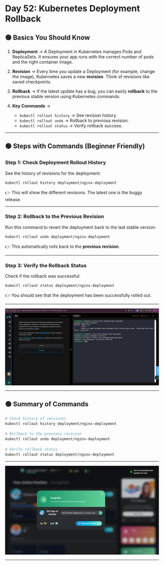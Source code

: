 # Day 52: Kubernetes Deployment Rollback  

## 🟢 Basics You Should Know  

1. **Deployment** → A Deployment in Kubernetes manages Pods and ReplicaSets. It ensures your app runs with the correct number of pods and the right container image.  

2. **Revision** → Every time you update a Deployment (for example, change the image), Kubernetes saves a new **revision**. Think of revisions like saved checkpoints.  

3. **Rollback** → If the latest update has a bug, you can easily **rollback** to the previous stable version using Kubernetes commands.  

4. **Key Commands** →  
   - `kubectl rollout history` → See revision history.  
   - `kubectl rollout undo` → Rollback to previous revision.  
   - `kubectl rollout status` → Verify rollback success.  

---

## 🟢 Steps with Commands (Beginner Friendly)  

### Step 1: Check Deployment Rollout History  

See the history of revisions for the deployment:  

```bash
kubectl rollout history deployment/nginx-deployment
```

👉 This will show the different revisions. The latest one is the buggy release.  

---

### Step 2: Rollback to the Previous Revision  

Run this command to revert the deployment back to the last stable version:  

```bash
kubectl rollout undo deployment/nginx-deployment
```

👉 This automatically rolls back to the **previous revision**.  

---

### Step 3: Verify the Rollback Status 

Check if the rollback was successful:  

```bash
kubectl rollout status deployment/nginx-deployment
```

👉 You should see that the deployment has been successfully rolled out.  

---
![Rollout History](assets/Screenshot%202025-09-26%20203011.png)

---

## 🟢 Summary of Commands  

```bash
# Check history of revisions
kubectl rollout history deployment/nginx-deployment

# Rollback to the previous revision
kubectl rollout undo deployment/nginx-deployment

# Verify rollback status
kubectl rollout status deployment/nginx-deployment
```

---
![Rollback Success](assets/Screenshot%202025-09-26%20203052.png)

---
